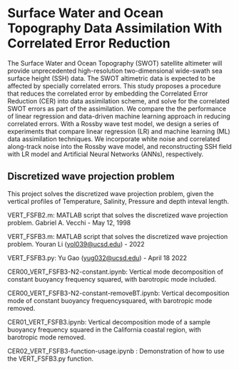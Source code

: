 # Surface Water and Ocean Topography Data Assimilation With Correlated Error Reduction
The Surface Water and Ocean Topography (SWOT) satellite altimeter will provide unprecedented high-resolution two-dimensional wide-swath sea surface height (SSH) data. The SWOT altimetric data is expected to be affected by specially correlated errors. This study proposes a procedure that reduces the correlated error by embedding the Correlated Error Reduction (CER) into data assimilation scheme, and solve for the correlated SWOT errors as part of the assimilation. We compare the the performance of linear regression and data-driven machine learning approach in reducing correlated errors. With a Rossby wave test model, we design a series of experiments that compare linear regression (LR) and machine learning (ML) data assimilation techniques. We incorporate white noise and correlated along-track noise into the Rossby wave model, and reconstructing SSH field with LR model and Artificial Neural Networks (ANNs), respectively.


## Discretized wave projection problem
This project solves the discretized wave projection problem, given the vertical profiles of Temperature, Salinity, Pressure and depth inteval length.

VERT_FSFB2.m: 
MATLAB script that solves the discretized wave projection problem. Gabriel A. Vecchi - May 12, 1998

VERT_FSFB3.m: 
MATLAB script that solves the discretized wave projection problem. Youran Li (yol039@ucsd.edu) - 2022

VERT_FSFB3.py: Yu Gao (yug032@ucsd.edu) - April 18 2022

CER00_VERT_FSFB3-N2-constant.ipynb: Vertical mode decomposition of constant buoyancy frequency squared, with barotropic mode included.

CER00_VERT_FSFB3-N2-constant-removeBT.ipynb: Vertical decomposition mode of constant buoyancy frequencysquared, with barotropic mode removed.

CER01_VERT_FSFB3.ipynb: Vertical decomposition mode of a sample buoyancy frequency squared in the California coastal region, with barotropic mode removed.

CER02_VERT_FSFB3-function-usage.ipynb :  Demonstration of how to use the VERT_FSFB3.py function.
